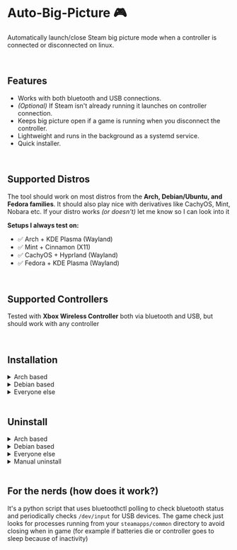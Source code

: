 # Auto-Big-Picture 🎮

Automatically launch/close Steam big picture mode when a controller is connected or disconnected on linux.

<br>

## Features

* Works with both bluetooth and USB connections.
* *(Optional)* If Steam isn't already running it launches on controller connection.
* Keeps big picture open if a game is running when you disconnect the controller.
* Lightweight and runs in the background as a systemd service.
* Quick installer.

<br>

## Supported Distros

The tool should work on most distros from the **Arch, Debian/Ubuntu, and Fedora families**. It should also play nice with derivatives like CachyOS, Mint, Nobara etc. If your distro works *(or doesn't)* let me know so I can look into it


**Setups I always test on:**

* ✅ Arch + KDE Plasma (Wayland)
* ✅ Mint + Cinnamon (X11)
* ✅ CachyOS + Hyprland (Wayland)
* ✅ Fedora + KDE Plasma (Wayland)

<br>

## Supported Controllers

Tested with **Xbox Wireless Controller** both via bluetooth and USB, but should work with any controller

<br>

## Installation

<details>

<summary>Arch based</summary>

<br>

Use your fav AUR helper

```bash
yay -S auto-big-picture
```

and run ``auto-big-picture-setup`` to go through setup

<br>

> **Note:** After updates you will need to run ``auto-big-picture-setup`` again to apply the update.

<br>

</details>

<details>

<summary>Debian based</summary>

<br>

Download the latest .deb from the [releases page](https://github.com/goatvisuals/Auto-Big-Picture/releases)

Install with:

```bash
sudo dpkg -i auto-big-picture_X.X-X_all.deb # Replace X's to match most up to date version
```

Run the setup:

```bash
auto-big-picture-setup
```

<br>

</details>

<details>

<summary>Everyone else</summary>

<br>

Just clone the repo and run the installer script. It will guide you through the rest.

```bash
git clone https://github.com/goatvisuals/auto-big-picture.git
cd auto-big-picture
./install.sh
```
The script will handle dependencies if needed (bluez/bluez-utils for Bluetooth mode)

<br>

</details>

<br>

## Uninstall

<details>

<summary>Arch based</summary>

<br>

First run the uninstaller

```bash
auto-big-picture-uninstall
```

and remove with your AUR helper ``yay -Rns auto-big-picture``

<br>

</details>

<details>

<summary>Debian based</summary>

<br>

Run the uninstaller:

```bash
auto-big-picture-uninstall
```

Remove the package:

```bash
sudo dpkg -r auto-big-picture
```

<br>

</details>

<details>

<summary>Everyone else</summary>

<br>

Just run the uninstaller and that's it.

```bash
./uninstall.sh
```

<br>

</details>

<details>
<summary>Manual uninstall</summary>

<br>

If you prefer to manually uninstall, you can do it by stopping and disabling the service and then removing the files. The service file is always located at `~/.config/systemd/user/auto-big-picture.service`, and the config/script is by default stored in `~/.config/auto-big-picture/auto-big-picture.py` (or a different location you chose during installation).


**1 Stop and disable the service:**
```bash
systemctl --user stop auto-big-picture.service
systemctl --user disable auto-big-picture.service
```

**2 Reload systemd:**
```bash
systemctl --user daemon-reload
```

**3 Remove the files (change last 2 paths if you chose a custom config dir):**
```bash
rm -f ~/.config/systemd/user/auto-big-picture.service
rm -f ~/.config/auto-big-picture/auto-big-picture.py
rmdir ~/.config/auto-big-picture
```

<br>

</details>

<br>

## For the nerds (how does it work?)

It's a python script that uses bluetoothctl polling to check bluetooth status and periodically checks `/dev/input` for USB devices. The game check just looks for processes running from your `steamapps/common` directory to avoid closing when in game (for example if batteries die or controller goes to sleep because of inactivity)
